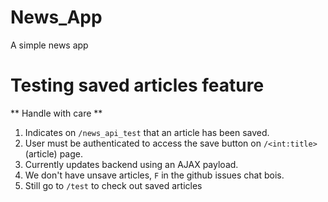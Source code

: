 # News_App
A simple news app

# Testing saved articles feature
** Handle with care **

1) Indicates on `/news_api_test` that an article has been saved.
2) User must be authenticated to access the save button on `/<int:title>` (article) page.
3) Currently updates backend using an AJAX payload.
4) We don't have unsave articles, `F` in the github issues chat bois.
5) Still go to `/test` to check out saved articles
